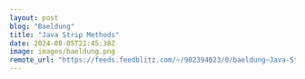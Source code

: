 ```yaml
---
layout: post
blog: "Baeldung"
title: "Java Strip Methods"
date: 2024-08-05T21:45:38Z
image: images/baeldung.png
remote_url: "https://feeds.feedblitz.com/~/902394023/0/baeldung~Java-Strip-Methods"
---
```

